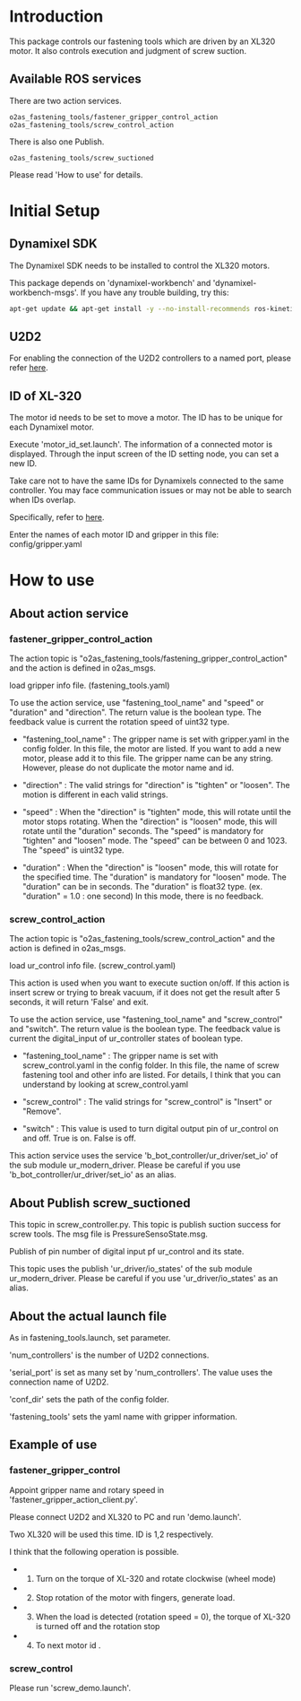 # Introduction
This package controls our fastening tools which are driven by an XL320 motor. 
It also controls execution and judgment of screw suction.

## Available ROS services
There are two action services.

```
o2as_fastening_tools/fastener_gripper_control_action
o2as_fastening_tools/screw_control_action
```

There is also one Publish.
```
o2as_fastening_tools/screw_suctioned
```

Please read 'How to use' for details. 

# Initial Setup
## Dynamixel SDK

The Dynamixel SDK needs to be installed to control the XL320 motors.

This package depends on 'dynamixel-workbench' and 'dynamixel-workbench-msgs'. If you have any trouble building, try this:
```bash
apt-get update && apt-get install -y --no-install-recommends ros-kinetic-dynamixel-sdk
```

## U2D2

For enabling the connection of the U2D2 controllers to a named port, please refer [here](https://gitlab.com/o2as/ur-o2as/blob/develop/udev_rules.md).

## ID of XL-320

The motor id needs to be set to move a motor. The ID has to be unique for each Dynamixel motor.

Execute 'motor_id_set.launch'.
The information of a connected motor is displayed.
Through the input screen of the ID setting node, you can set a new ID.

Take care not to have the same IDs for Dynamixels connected to the same controller. You may face communication issues or may not be able to search when IDs overlap.

Specifically, refer to [here](http://support.robotis.com/en/product/actuator/dynamixel_x/xl_series/xl-320.htm#Actuator_Address_03).

Enter the names of each motor ID and gripper in this file: config/gripper.yaml

# How to use
## About action service
### fastener_gripper_control_action

The action topic is "o2as_fastening_tools/fastening_gripper_control_action" and the action is defined in o2as_msgs.

load gripper info file. (fastening_tools.yaml)

To use the action service, use "fastening_tool_name" and "speed" or "duration" and "direction".
The return value is the boolean type.
The feedback value is current the rotation speed of uint32 type.

- "fastening_tool_name" : 
The gripper name is set with gripper.yaml in the config folder.
In this file, the motor are listed.
If you want to add a new motor, please add it to this file.
The gripper name can be any string.
However, please do not duplicate the motor name and id.

- "direction" : 
The valid strings for "direction" is "tighten" or "loosen".
The motion is different in each valid strings.

- "speed" : 
When the "direction" is "tighten" mode, this will rotate until the motor stops rotating.
When the "direction" is "loosen" mode, this will rotate until the "duration" seconds.
The "speed" is mandatory for "tighten" and "loosen" mode.
The "speed" can be between 0 and 1023.
The "speed" is uint32 type.

- "duration" : 
When the "direction" is "loosen" mode, this will rotate for the specified time.
The "duration" is mandatory for "loosen" mode.
The "duration" can be in seconds.
The "duration" is float32 type. (ex. "duration" = 1.0 : one second) 
In this mode, there is no feedback.

### screw_control_action

The action topic is "o2as_fastening_tools/screw_control_action" and the action is defined in o2as_msgs.

load ur_control info file. (screw_control.yaml)

This action is used when you want to execute suction on/off.
If this action is insert screw or trying to break vacuum, if it does not get the result after 5 seconds, it will return 'False' and exit.

To use the action service, use "fastening_tool_name" and "screw_control" and "switch".
The return value is the boolean type.
The feedback value is current the digital_input of ur_controller states of boolean type.

- "fastening_tool_name" : 
The gripper name is set with screw_control.yaml in the config folder.
In this file, the name of screw fastening tool and other info are listed.
For details, I think that you can understand by looking at screw_control.yaml

- "screw_control" :
The valid strings for "screw_control" is "Insert" or "Remove".

- "switch" :
This value is used to turn digital output pin of ur_control on and off.
True is on. False is off.

This action service uses the service 'b_bot_controller/ur_driver/set_io' of the sub module ur_modern_driver.
Please be careful if you use 'b_bot_controller/ur_driver/set_io' as an alias.

## About Publish screw_suctioned

This topic in screw_controller.py.
This topic is publish suction success for screw tools.
The msg file is PressureSensoState.msg.

Publish of pin number of digital input pf ur_control and its state.

This topic uses the publish 'ur_driver/io_states' of the sub module ur_modern_driver.
Please be careful if you use 'ur_driver/io_states' as an alias.


## About the actual launch file

As in fastening_tools.launch, set parameter.

'num_controllers' is the number of U2D2 connections.

'serial_port' is set as many set by 'num_controllers'. 
The value uses the connection name of U2D2.

'conf_dir' sets the path of the config folder.

'fastening_tools' sets the yaml name with gripper information.


## Example of use
### fastener_gripper_control 

Appoint gripper name and rotary speed in 'fastener_gripper_action_client.py'.

Please connect U2D2 and XL320 to PC and run 'demo.launch'.

Two XL320 will be used this time.
ID is 1,2 respectively.

I think that the following operation is possible.

- 1. Turn on the torque of XL-320 and rotate clockwise (wheel mode)
- 2. Stop rotation of the motor with fingers, generate load.
- 3. When the load is detected (rotation speed = 0), the torque of XL-320 is turned off and the rotation stop
- 4. To next motor id .


### screw_control

Please run 'screw_demo.launch'.


